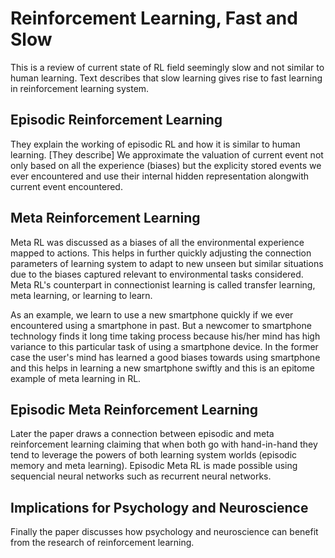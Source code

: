 # Reinforcement Learning, Fast and Slow

This is a review of current state of RL field seemingly slow and not similar to human learning. Text describes that slow learning gives rise to fast learning in reinforcement learning system.

## Episodic Reinforcement Learning

They explain the working of episodic RL and how it is similar to human learning. [They describe] We approximate the valuation of current event not only based on all the experience (biases) but the explicity stored events we ever encountered and use their internal hidden representation alongwith current event encountered.

## Meta Reinforcement Learning

Meta RL was discussed as a biases of all the environmental experience mapped to actions. This helps in further quickly adjusting the connection parameters of learning system to adapt to new unseen but similar situations due to the biases captured relevant to environmental tasks considered. Meta RL's counterpart in connectionist learning is called transfer learning, meta learning, or learning to learn.

As an example, we learn to use a new smartphone quickly if we ever encountered using a smartphone in past. But a newcomer to smartphone technology finds it long time taking process because his/her mind has high variance to this particular task of using a smartphone device. In the former case the user's mind has learned a good biases towards using smartphone and this helps in learning a new smartphone swiftly and this is an epitome example of meta learning in RL.

## Episodic Meta Reinforcement Learning

Later the paper draws a connection between episodic and meta reinforcement learning claiming that when both go with hand-in-hand they tend to leverage the powers of both learning system worlds (episodic memory and meta learning). Episodic Meta RL is made possible using sequencial neural networks such as recurrent neural networks.

## Implications for Psychology and Neuroscience

Finally the paper discusses how psychology and neuroscience can benefit from the research of reinforcement learning.

<!--
## My Thoughts

I am new to reinforcement learning coming from neural networks research world. And I have seen Numenta Inc. working on decrypting the neocortex of brain which is mainly responsible for whatever the f*** we do. And since they are actually finding the true principles of intelligence I don't think Deep Reinforcement Learning is some that important field [from POV of true intelligence] from which computational neuroscience should get inspired from. But the inspiration should be the other way. 

Just because the paper is from researchers from DeepMind and they've been working on Deep RL kind of since start their paper will be given a lot of attention and value. I felt like they were trying to save Deep RL field from sinking and just to keep this field relevant (because people felt it requires lots of data and exponentially more time of reward learning than humans to learn a particular task) as DeepMind's main goal is Deep RL and they can't go irrelevant in this era or they'll have nothing to do if everybody finds out Deep RL is not the answer to human intelligence. 

BTW same thoughts goes for OpenAI which has now become ClosedAI. They are also trying to create publicity and keeping themselves relevant. They published a paper describing small GPT-2 model for realistic text generation from just headings and wrote the large model release can be "dangerous" like WTF didn't Ian Goodfellow described Generative Adversarial Nets to the world? And the same day they published a paper on Distill describing the need for AI safety engineer in this era. It definitely seemed to be planned.

P.S. These companies need to stop buzzing and focus on finding true principles underlying the intelligence. According to me Numenta Inc. is the only company truly focussing on finding true human intelligence on Earth.
-->